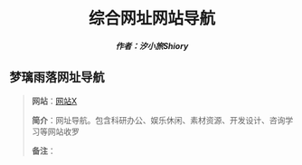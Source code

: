 <center><h1>综合网址网站导航</h1></center>

<center><h5>作者：汐小旅Shiory</h5></center>



## 梦璃雨落网址导航

> **网站**：[网站X](https://mengluo.work/)
>
> **简介**：网址导航。包含科研办公、娱乐休闲、素材资源、开发设计、咨询学习等网站收罗
>
> **备注**：

